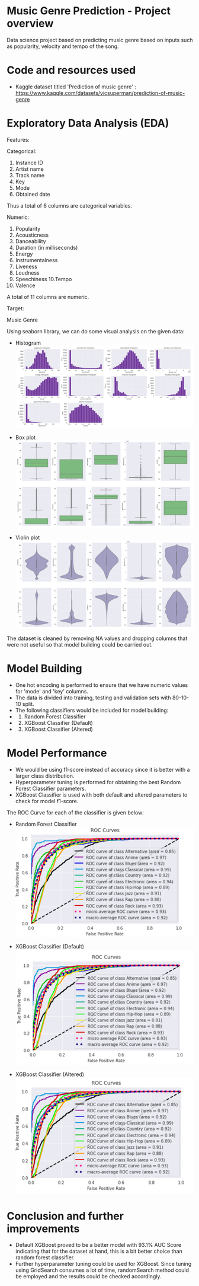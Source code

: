 # Music Genre Prediction - Project overview
Data science project based on predicting music genre based on inputs such as popularity, velocity and tempo of the song.

# Code and resources used
* Kaggle dataset titled 'Prediction of music genre' : https://www.kaggle.com/datasets/vicsuperman/prediction-of-music-genre 

# Exploratory Data Analysis (EDA)
Features:

Categorical:

1. Instance ID
2. Artist name
3. Track name
4. Key
5. Mode
6. Obtained date

Thus a total of 6 columns are categorical variables.

Numeric:

1. Popularity
2. Acousticness
3. Danceability
4. Duration (in milliseconds)
5. Energy
6. Instrumentalness
7. Liveness
8. Loudness
9. Speechiness
10.Tempo
11. Valence

A total of 11 columns are numeric.

Target:

Music Genre

Using seaborn library, we can do some visual analysis on the given data:

* Histogram
![alt_text](https://github.com/ipieren/Music-genre-prediction/blob/main/img/histogram.PNG)

* Box plot
![alt_text](https://github.com/ipieren/Music-genre-prediction/blob/main/img/boxplot.PNG)

* Violin plot
![alt_text](https://github.com/ipieren/Music-genre-prediction/blob/main/img/violinplot.PNG)

The dataset is cleaned by removing NA values and dropping columns that were not useful so that model building could be carried out.

# Model Building

* One hot encoding is performed to ensure that we have numeric values for 'mode' and 'key' columns.
* The data is divided into training, testing and validation sets with 80-10-10 split.
* The following classifiers would be included for model building:
*   1. Random Forest Classifier
*   2. XGBoost Classifier (Default)
*   3. XGBoost Classifier (Altered)

# Model Performance
* We would be using f1-score instead of accuracy since it is better with a larger class distribution.
* Hyperparameter tuning is performed for obtaining the best Random Forest Classifier parameters.
* XGBoost Classifier is used with both default and altered parameters to check for model f1-score.

The ROC Curve for each of the classifier is given below:
* Random Forest Classifier
![alt_text](https://github.com/ipieren/Music-genre-prediction/blob/main/img/m1_randomforest.PNG)

* XGBoost Classifier (Default)
![alt_text](https://github.com/ipieren/Music-genre-prediction/blob/main/img/m2_defaultXGBoost.PNG)

* XGBoost Classifier (Altered)
![alt_text](https://github.com/ipieren/Music-genre-prediction/blob/main/img/m3_alteredXGBoost.PNG)

# Conclusion and further improvements
* Default XGBoost proved to be a better model with 93.1% AUC Score indicating that for the dataset at hand, this is a bit better choice than random forest classifier.
* Further hyperparameter tuning could be used for XGBoost. Since tuning using GridSearch consumes a lot of time, randomSearch method could be employed and the results could be checked accordingly.
